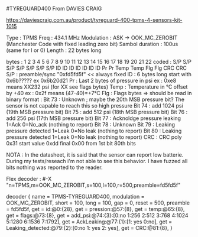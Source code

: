 #TYREGUARD400 From DAVIES CRAIG

https://daviescraig.com.au/product/tyreguard-400-tpms-4-sensors-kit-1015

Type            : TPMS
Freq            : 434.1 MHz
Modulation      : ASK -> OOK_MC_ZEROBIT (Manchester Code with fixed leading zero bit)
Sambol duration : 100us (same for l or 0)
Length          : 22 bytes long

bytes : 1    2    3    4    5    6    7    8   9   10  11  12  13  14  15  16  17   18   19   20   21  22
coded : S/P  S/P  S/P  S/P  S/P  S/P  S/P  ID  ID  ID  ID  ID  ID  ID  Pr  Pr  Temp Temp Flg  Flg  CRC CRC
S/P   : preamble/sync "0xfd5fd5f" << always fixed
ID    : 6 bytes long start with 0x6b????? ex 0x6b20d21
Pr    : Last 2 bytes of pressure in psi ex : 0xe8 means XX232 psi (for XX see flags bytes)
Temp  : Temperature in °C offset by +40 ex : 0x2f means (47-40)=+7°C
Flg   : Flags bytes => should be read in binary format :
	Bit 73 : Unknown ; maybe the 20th MSB pressure bit? The sensor is not capable to reach this so high pressure
	Bit 74 : add 1024 psi (19th MSB pressure bit)
	Bit 75 : add  512 psi (18th MSB pressure bit)
	Bit 76 : add  256 psi (17th MSB pressure bit)
	Bit 77 : Acknoldge pressure leaking 1=Ack 0=No_ack (nothing to report)
	Bit 78 : Unknown
	Bit 79 : Leaking pressure detected 1=Leak 0=No leak (nothing to report) 
	Bit 80 : Leaking pressure detected 1=Leak 0=No leak (nothing to report)
CRC   : CRC poly 0x31 start value 0xdd final 0x00 from 1st bit 80th bits

NOTA : In the datasheet, it is said that the sensor can report low batterie. During my tests/reseach i'm not able to see this behavior. I have fuzzed all bits nothing was reported to the reader.

Flex decoder :
#-X "n=TPMS,m=OOK_MC_ZEROBIT,s=100,l=100,r=500,preamble=fd5fd5f"

decoder {
    name        = TPMS-TYREGUARD400,
    modulation  = OOK_MC_ZEROBIT,
    short       = 100,
    long        = 100,
    gap         = 0,
    reset       = 500,
    preamble    = fd5fd5f,
    get         = id:@0:{28},
    get         = pression:@57:{8},
    get         = temp:@65:{8},
    get         = flags:@73:{8},
    get         = add_psi:@74:{3}:[0:no 1:256 2:512 3:768 4:1024 5:1280 6:1536 7:1792],
    get         = AckLeaking:@77:{1}:[1: yes 0:no],
    get         = Leaking_detected:@79:{2}:[0:no 1: yes 2: yes],
    get         = CRC:@81:{8},
}